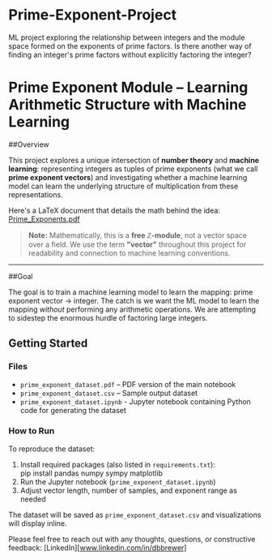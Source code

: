 # Prime-Exponent-Project
ML project exploring the relationship between integers and the module space formed on the exponents of prime factors.  Is there another way of finding an integer's prime factors without explicitly factoring the integer?
# Prime Exponent Module – Learning Arithmetic Structure with Machine Learning

##Overview

This project explores a unique intersection of **number theory** and **machine learning**: representing integers as tuples of prime exponents (what we call **prime exponent vectors**) and investigating whether a machine learning model can learn the underlying structure of multiplication from these representations.

Here's a LaTeX document that details the math behind the idea:
[Prime_Exponents.pdf](https://github.com/user-attachments/files/19527342/Prime_Exponents.pdf)

> **Note:** Mathematically, this is a **free ℤ-module**, not a vector space over a field. We use the term **"vector"** throughout this project for readability and connection to machine learning conventions.

---

##Goal

The goal is to train a machine learning model to learn the mapping: prime exponent vector -> integer.  The catch is we want the ML model to learn the mapping *without* performing any arithmetic operations.  We are attempting to sidestep the enormous hurdle of factoring large integers.

## Getting Started


### Files

- `prime_exponent_dataset.pdf` – PDF version of the main notebook
- `prime_exponent_dataset.csv` – Sample output dataset
- `prime_exponent_dataset.ipynb` - Jupyter notebook containing Python code for generating the dataset

### How to Run
To reproduce the dataset:
1. Install required packages (also listed in `requirements.txt`):  
pip install pandas numpy sympy matplotlib
2. Run the Jupyter notebook (`prime_exponent_dataset.ipynb`)
3. Adjust vector length, number of samples, and exponent range as needed

The dataset will be saved as `prime_exponent_dataset.csv` and visualizations will display inline.

Please feel free to reach out with any thoughts, questions, or constructive feedback:
[LinkedIn][www.linkedin.com/in/dbbrewer]
